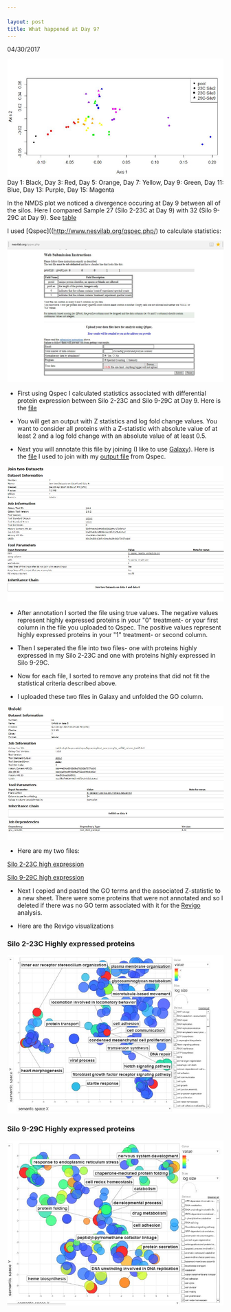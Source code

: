 ```yaml
---

layout: post
title: What happened at Day 9?
---
```


04/30/2017

![im](https://raw.githubusercontent.com/RobertsLab/project-pacific.oyster-larvae/master/DDA_2016/NMDSplot.JPG)
Day 1: Black, Day 3: Red, Day 5: Orange, Day 7: Yellow, Day 9: Green, Day 11: Blue, Day 13: Purple, Day 15: Magenta

In the NMDS plot we noticed a divergence occuring at Day 9 between all of the silos. Here I compared Sample 27 (Silo 2-23C at Day 9) with 32 (Silo 9-29C at Day 9). See [table](https://github.com/RobertsLab/project-pacific.oyster-larvae/blob/master/DDA_2016/Qspec27.32DiffProteins_annotated.tabular)

I used [Qspec]((http://www.nesvilab.org/qspec.php/) to calculate statistics:

![im](https://raw.githubusercontent.com/RobertsLab/project-pacific.oyster-larvae/master/DDA_2016/qspec.JPG)

- First using Qspec I calculated statistics associated with differential protein expression between Silo 2-23C and Silo 9-29C at Day 9. Here is the [file](https://github.com/RobertsLab/project-pacific.oyster-larvae/blob/master/DDA_2016/Qspec27.32.txt)

- You will get an output with Z statistics and log fold change values. You want to consider all proteins with a Z-statistic with absolute value of at least 2 and a log fold change with an absolute value of at least 0.5.

- Next you will annotate this file by joining (I like to use [Galaxy](https://usegalaxy.org/)). Here is the [file](https://github.com/RobertsLab/project-pacific.oyster-larvae/blob/master/DDA_2016/query_results.txt) I used to join with my [output file](https://github.com/RobertsLab/project-pacific.oyster-larvae/blob/master/DDA_2016/27.32results.txt) from Qspec. 

![im](https://raw.githubusercontent.com/RobertsLab/project-pacific.oyster-larvae/master/DDA_2016/Galaxyjoin.JPG)

- After annotation I sorted the file using true values. The negative values represent highly expressed proteins in your "0" treatment- or your first column in the file you uploaded to Qspec. The positive values represent highly expressed proteins in your "1" treatment- or second column.

- Then I seperated the file into two files- one with proteins highly expressed in my Silo 2-23C and one with proteins highly expressed in Silo 9-29C.

- Now for each file, I sorted to remove any proteins that did not fit the statistical criteria described above.

- I uploaded these two files in Galaxy and unfolded the GO column. 

![im](https://raw.githubusercontent.com/RobertsLab/project-pacific.oyster-larvae/master/DDA_2016/Galaxyunfold.JPG)

- Here are my two files:

[Silo 2-23C high expression](https://github.com/RobertsLab/project-pacific.oyster-larvae/blob/master/DDA_2016/Silo2-23Chighexp_unfold.tabular)

[Silo 9-29C high expression](https://github.com/RobertsLab/project-pacific.oyster-larvae/blob/master/DDA_2016/SIlo9-29Chighexp_unfold.tabular)

- Next I copied and pasted the GO terms and the associated Z-statistic to a new sheet. There were some proteins that were not annotated and so I deleted if there was no GO term associated with it for the [Revigo](http://revigo.irb.hr/revigo.jsp) analysis.

- Here are the Revigo visualizations

### Silo 2-23C Highly expressed proteins

![im](https://raw.githubusercontent.com/RobertsLab/project-pacific.oyster-larvae/master/DDA_2016/Silo2-23CrevigoHighexp.JPG)


### Silo 9-29C Highly expressed proteins

![im](https://raw.githubusercontent.com/RobertsLab/project-pacific.oyster-larvae/master/DDA_2016/Silo9-29CrevigoHighexp.JPG)
